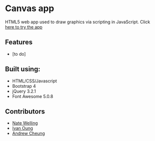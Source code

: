 # Canvas app

HTML5 web app used to draw graphics via scripting in JavaScript.
Click [here to try the app](http://canvas-html5-app.surge.sh/)

## Features

* [to do]

## Built using:

* HTML/CSS/Javascript
* Bootstrap 4
* jQuery 3.2.1
* Font Awesome 5.0.8

## Contributors

* [Nate Welling](https://github.com/naterexw)
* [Ivan Oung](https://github.com/ivanoung)
* [Andrew Cheung](https://github.com/cheungdzinyung)
